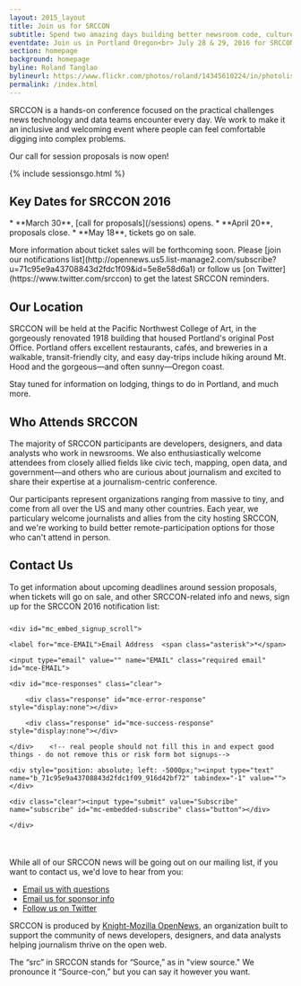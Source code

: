 ```yaml
---
layout: 2015_layout
title: Join us for SRCCON
subtitle: Spend two amazing days building better newsroom code, culture, and process—together.
eventdate: Join us in Portland Oregon<br> July 28 & 29, 2016 for SRCCON
section: homepage
background: homepage
byline: Roland Tanglao
bylineurl: https://www.flickr.com/photos/roland/14345610224/in/photolist-nRF18j-p5w6Dx-atirrB-4JiraL-hffjay-ebMNw2-s546gW-p5fAsx-iEr2K-6ZJ4nV-sJeCev-5Xk37W-e38Kk3-bSu8Fi-f7DSat-ahDPN3-dVCQEe-tJqaR9-fMScsJ-bZ9NpU-bYr36s-atm5oy-btKD5-atiran-aj5xNo-hffaJW-d4Bb3E-6opceo-fMzcXc-atm727-ebUL1e-vwiJoA-h4hoeh-bryhzc-8ppkY7-tyGWvQ-61fcGq-7hSgfa-sWXgoG-4MMGjY-dCb92X-bZh9y7-8Vxbr2-bYHPVN-skuEVF-8wdbup-bZCWso-aHzZri-aHzXpZ-aHzURc
permalink: /index.html
---
```



SRCCON is a hands-on conference focused on the practical challenges news technology and data teams encounter every day. We work to make it an inclusive and welcoming event where people can feel comfortable digging into complex problems. 

Our call for session proposals is now open!

{% include sessionsgo.html %}

## Key Dates for SRCCON 2016

<p></p>
* **March 30**, [call for proposals](/sessions) opens.
* **April 20**, proposals close.
* **May 18**, tickets go on sale.

<p></p>
More information about ticket sales will be forthcoming soon. Please [join our notifications list](http://opennews.us5.list-manage2.com/subscribe?u=71c95e9a43708843d2fdc1f09&id=5e8e58d6a1) or follow us [on Twitter](https://www.twitter.com/srccon) to get the latest SRCCON reminders.

<div class="pink">
<div class="innercontainer">
<h2>Our Location</h2>
<p>SRCCON will be held at the Pacific Northwest College of Art, in the gorgeously renovated 1918 building that housed Portland's original Post Office. Portland offers excellent restaurants, cafés, and breweries in a walkable, transit-friendly city, and easy day-trips include hiking around Mt. Hood and the gorgeous—and often sunny—Oregon coast. </p>

<p>Stay tuned for information on lodging, things to do in Portland, and much more.</p>
</div>
</div>

## Who Attends SRCCON

The majority of SRCCON participants are developers, designers, and data analysts who work in newsrooms. We also enthusiastically welcome attendees from closely allied fields like civic tech, mapping, open data, and government—and others who are curious about journalism and excited to share their expertise at a journalism-centric conference. 

Our participants represent organizations ranging from massive to tiny, and come from all over the US and many other countries. Each year, we particulary welcome journalists and allies from the city hosting SRCCON, and we're working to build better remote-participation options for those who can't attend in person.

<div class="pink">
<div class="innercontainer">

<h2>Contact Us</h2>

<p>To get information about upcoming deadlines around session proposals, when tickets will go on sale, and other SRCCON-related info and news, sign up for the SRCCON 2016 notification list:</p>

<!-- Begin MailChimp Signup Form -->

<link href="//cdn-images.mailchimp.com/embedcode/classic-081711.css" rel="stylesheet" type="text/css">

<style type="text/css">

  #mc_embed_signup form {
		padding: 0;
		margin-top: 25px;
		margin-bottom: 50px;
		}


</style>

<div id="mc_embed_signup">

<form action="//mozillaopennews.us5.list-manage.com/subscribe/post?u=71c95e9a43708843d2fdc1f09&amp;id=916d42bf72" method="post" id="mc-embedded-subscribe-form" name="mc-embedded-subscribe-form" class="validate" target="_blank" novalidate>

    <div id="mc_embed_signup_scroll">

<div class="mc-field-group">

	<label for="mce-EMAIL">Email Address  <span class="asterisk">*</span>

</label>

	<input type="email" value="" name="EMAIL" class="required email" id="mce-EMAIL">

</div>

	<div id="mce-responses" class="clear">

		<div class="response" id="mce-error-response" style="display:none"></div>

		<div class="response" id="mce-success-response" style="display:none"></div>

	</div>    <!-- real people should not fill this in and expect good things - do not remove this or risk form bot signups-->

    <div style="position: absolute; left: -5000px;"><input type="text" name="b_71c95e9a43708843d2fdc1f09_916d42bf72" tabindex="-1" value=""></div>

    <div class="clear"><input type="submit" value="Subscribe" name="subscribe" id="mc-embedded-subscribe" class="button"></div>

    </div>

</form>

</div>

<script type='text/javascript' src='//s3.amazonaws.com/downloads.mailchimp.com/js/mc-validate.js'></script><script type='text/javascript'>(function($) {window.fnames = new Array(); window.ftypes = new Array();fnames[0]='EMAIL';ftypes[0]='email';fnames[1]='FNAME';ftypes[1]='text';fnames[2]='LNAME';ftypes[2]='text';}(jQuery));var $mcj = jQuery.noConflict(true);</script>

<!--End mc_embed_signup-->

<p>While all of our SRCCON news will be going out on our mailing list, if you want to contact us, we'd love to hear from you:</p>

<ul>
<li><a href="mailto:srccon@opennews.org">Email us with questions</a></li>
<li><a href="mailto:dan@mozillafoundation.org">Email us for sponsor info</a></li>
<li><a href="https://www.twitter.com/srccon">Follow us on Twitter</a></li>
</ul>


</div>
</div>

SRCCON is produced by [Knight-Mozilla OpenNews](http://opennews.org), an organization built to support the community of news developers, designers, and data analysts helping journalism thrive on the open web. 

The “src” in SRCCON stands for “Source,” as in "view source." We pronounce it “Source-con,” but you can say it however you want.